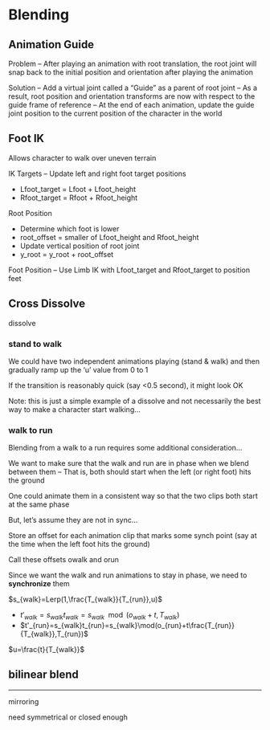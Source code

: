 # Blending

## Animation Guide

Problem  – After playing an animation with root translation, the root  joint will snap back to the initial position and orientation  after playing the animation 

Solution – Add a virtual joint called a “Guide” as a parent of root joint  – As a result, root position and orientation transforms are  now with respect to the guide frame of reference  – At the end of each animation, update the guide joint  position to the current position of the character in the world 

## Foot IK

Allows character to walk over uneven terrain 

 IK Targets  – Update left and right foot target positions 
- Lfoot_target = Lfoot + Lfoot_height 
- Rfoot_target = Rfoot + Rfoot_height 

Root Position 

- Determine which foot is lower 
- root_offset = smaller of Lfoot_height and Rfoot_height 
- Update vertical position of root joint 
- y_root = y_root + root_offset 

Foot Position – Use Limb IK with Lfoot_target and Rfoot_target to position feet 

## Cross Dissolve

dissolve

### stand to walk

We could have two independent animations playing  (stand & walk) and then gradually ramp up the ‘u’  value from 0 to 1

If the transition is reasonably quick (say <0.5 second),  it might look OK

Note: this is just a simple example of a dissolve and  not necessarily the best way to make a character start  walking… 

### walk to run

Blending from a walk to a run requires some additional  consideration… 

We want to make sure that the walk and run are in phase when  we blend between them   – That is, both should start when the left (or right foot) hits the  ground

One could animate them in a consistent way so that the two clips  both start at the same phase

But, let’s assume they are not in sync…

Store an offset for each animation clip that marks some synch point  (say at the time when the left foot hits the ground)

Call these offsets owalk and orun

Since we want the walk and run animations to stay in  phase, we need to **synchronize** them

$s_{walk}=Lerp(1,\frac{T_{walk}}{T_{run}},u)$ 

- $t'_{walk}=s_{walk}t_{walk}=s_{walk}\mod(o_{walk}+t,T_{walk})$
- $t'_{run}=s_{walk}t_{run}=s_{walk}\mod(o_{run}+t\frac{T_{run}}{T_{walk}},T_{run})$

$u=\frac{t}{T_{walk}}$

## bilinear blend



---

mirroring

need symmetrical or closed enough

